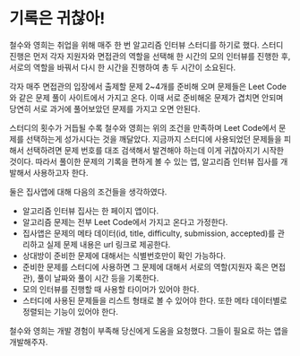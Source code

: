 # 기록은 귀찮아!

철수와 영희는 취업을 위해 매주 한 번 알고리즘 인터뷰 스터디를 하기로 했다. 스터디 진행은 먼저 각자 지원자와 면접관의 역할을 선택해 한 시간의 모의 인터뷰를 진행한 후, 서로의 역할을 바꿔서 다시 한 시간을 진행하여 총 두 시간이 소요된다.

각자 매주 면접관의 입장에서 출제할 문제 2~4개를 준비해 오며 문제들은 Leet Code와 같은 문제 풀이 사이트에서 가지고 온다. 이때 서로 준비해온 문제가 겹치면 안되며 당연히 서로 과거에 풀어보았던 문제를 가지고 오면 안된다.

스터디의 횟수가 거듭될 수록 철수와 영희는 위의 조건을 만족하며 Leet Code에서 문제를 선택하는게 성가시다는 것을 깨달았다. 지금까지 스터디에 사용되었던 문제들을 피해서 선택하려면 문제 번호를 대조 검색해서 발견해야 하는데 이게 귀찮아지기 시작한 것이다. 따라서 풀이한 문제의 기록을 편하게 볼 수 있는 앱, 알고리즘 인터뷰 집사를 개발해서 사용하고자 한다.

둘은 집사앱에 대해 다음의 조건들을 생각하였다.

* 알고리즘 인터뷰 집사는 한 페이지 앱이다.
* 알고리즘 문제는 전부 Leet Code에서 가지고 온다고 가정한다.
* 집사앱은 문제의 메타 데이터(id, title, difficulty, submission, accepted)를 관리하고 실제 문제 내용은 url 링크로 제공한다.
* 상대방이 준비한 문제에 대해서는 식별번호만이 확인 가능하다.
* 준비한 문제를 스터디에 사용하면 그 문제에 대해서 서로의 역할(지원자 혹은 면접관), 풀이 날짜와 풀이 시간 등을 기록한다.
* 모의 인터뷰를 진행할 때 사용할 타이머가 있어야 한다.
* 스터디에 사용된 문제들을 리스트 형태로 볼 수 있어야 한다. 또한 메타 데이터별로 정렬되는 기능이 있어야 한다.

철수와 영희는 개발 경험이 부족해 당신에게 도움을 요청했다. 그들이 필요로 하는 앱을 개발해주자.
